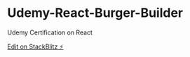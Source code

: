 # Udemy-React-Burger-Builder

Udemy Certification on React

[Edit on StackBlitz ⚡️](https://stackblitz.com/edit/stackblitz-starters-ywtf59)
